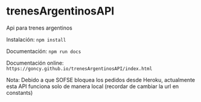 # trenesArgentinosAPI
Api para trenes argentinos

Instalación:
`npm install`

Documentación:
`npm run docs`

Documentación online:
`https://goncy.github.io/trenesArgentinosAPI/index.html`

Nota: Debido a que SOFSE bloquea los pedidos desde Heroku, actualmente esta API funciona solo de manera local (recordar de cambiar la url en constants)